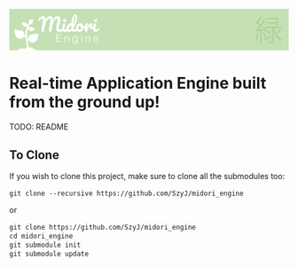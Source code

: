 ![README_Banner](images/midori_engine_banner.png)

# Real-time Application Engine built from the ground up!
TODO: README

## To Clone
If you wish to clone this project, make sure to clone all the submodules too:
```
git clone --recursive https://github.com/SzyJ/midori_engine
```
or
```
git clone https://github.com/SzyJ/midori_engine
cd midori_engine
git submodule init
git submodule update
```
